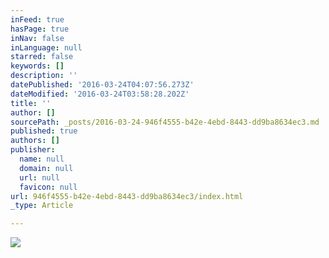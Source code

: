 ```yaml
---
inFeed: true
hasPage: true
inNav: false
inLanguage: null
starred: false
keywords: []
description: ''
datePublished: '2016-03-24T04:07:56.273Z'
dateModified: '2016-03-24T03:58:28.202Z'
title: ''
author: []
sourcePath: _posts/2016-03-24-946f4555-b42e-4ebd-8443-dd9ba8634ec3.md
published: true
authors: []
publisher:
  name: null
  domain: null
  url: null
  favicon: null
url: 946f4555-b42e-4ebd-8443-dd9ba8634ec3/index.html
_type: Article

---
```

![](https://the-grid-user-content.s3-us-west-2.amazonaws.com/1e3f2386-1704-478e-a56e-aa907767a896.jpg)